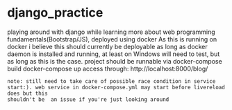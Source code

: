 # django_practice
playing around with django while learning more about web programming fundamentals(Bootstrap/JS), deployed using docker
  As this is running on docker i believe this should currently be deployable as long as docker daemon is installed and running, at least on Windows
  will need to test, but as long as this is the case. project should be runnable via
    docker-compose build 
    docker-compose up
    access through: http://localhost:8000/blog/
  
  
    note: still need to take care of possible race condition in service start:). web service in docker-compose.yml may start before livereload does but this 
    shouldn't be  an issue if you're just looking around 
